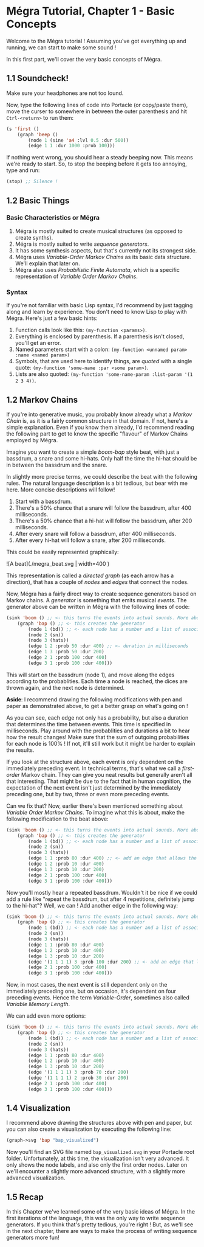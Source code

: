 # Mégra Tutorial, Chapter 1 - Basic Concepts

Welcome to the Mégra tutorial ! Assuming you've got everything up and running, we can start to make some sound !

In this first part, we'll cover the very basic concepts of Mégra. 

## 1.1 Soundcheck!
Make sure your headphones are not too lound. 

Now, type the following lines of code into Portacle (or copy/paste them), move the curser to somewhere in between the outer
parenthesis and hit `Ctrl-<return>` to run them:

```lisp
(s 'first ()
	(graph 'beep ()
		(node 1 (sine 'a4 :lvl 0.5 :dur 500))
		(edge 1 1 :dur 1000 :prob 100)))
```
If nothing went wrong, you should hear a steady beeping now. This means we're ready to start. So, to stop the beeping before it gets too annoying, type and run:

```lisp
(stop) ;; Silence ! 
```

## 1.2 Basic Things

### Basic Characteristics or Mégra

1. Mégra is mostly suited to create musical structures (as opposed to create synths).
2. Mégra is mostly suited to write *sequence generators*.
3. It has some synthesis aspects, but that's currently not its strongest side.
4. Mégra uses *Variable-Order Markov Chains* as its basic data structure. We'll explain that later on.
5. Mégra also uses *Probabilistic Finite Automata*, which is a specific representation of *Variable Order Markov Chains*.

### Syntax 

If you're not familiar with basic Lisp syntax, I'd recommend by just tagging along and learn by experience. You don't need to know
Lisp to play with Mégra. Here's just a few basic hints:

1. Function calls look like this: `(my-function <params>)`.
2. Everything is enclosed by parenthesis. If a parenthesis isn't closed, you'll get an error.
3. Named parameters start with a colon: `(my-function <unnamed param> :name <named param>)`
4. Symbols, that are used here to identify things, are *quoted* with a single quote: `(my-function 'some-name :par <some param>)`.
5. Lists are also quoted: `(my-function 'some-name-param :list-param '(1 2 3 4))`.

## 1.2 Markov Chains
If you're into generative music, you probably know already what a *Markov Chain* is, as it is a fairly common structure in that domain. 
If not, here's a simple explanation. Even if you know them already, I'd recommend reading the following part to get to know the specific 
"flavour" of Markov Chains employed by Mégra.

Imagine you want to create a simple *boom-bap* style beat, with just a bassdrum, a snare and some hi-hats. 
Only half the time the hi-hat should be in between the bassdrum and the snare. 

In slightly more precise terms, we could describe the beat with the following rules. The natural language description
is a bit tedious, but bear with me here. More concise descriptions will follow! 

1. Start with a bassdrum.
2. There's a 50% chance that a snare will follow the bassdrum, after 400 milliseconds.
3. There's a 50% chance that a hi-hat will follow the bassdrum, after 200 milliseconds.
4. After every snare will follow a bassdrum, after 400 milliseconds.
5. After every hi-hat will follow a snare, after 200 milliseconds.

This could be easily represented graphically:

![A beat](./megra_beat.svg | width=400 ) 

This representation is called a *directed graph* (as each arrow has a direction), that has a couple of *nodes* and *edges* that 
connect the nodes. 

Now, Mégra has a fairly direct way to create sequence generators based on Markov chains. A *generator* is something that emits 
musical *events*. The generator above can be written in Mégra with the following lines of code:

```lisp
(sink 'boom () ;; <- this turns the events into actual sounds. More about that later! 
	(graph 'bap () ;; <- this creates the generator
		(node 1 (bd)) ;; <- each node has a number and a list of associated events 
		(node 2 (sn))
		(node 3 (hats))
		(edge 1 2 :prob 50 :dur 400) ;; <- duration in milliseconds
		(edge 1 3 :prob 50 :dur 200) 
		(edge 2 1 :prob 100 :dur 400)
		(edge 3 1 :prob 100 :dur 400)))
```

This will start on the bassdrum (node 1), and move along the edges according to the probablities. Each time a node is reached, 
the dices are thrown again, and the next node is determined.

**Aside**: I recommend drawing the following modifications with pen and paper as demonstrated above, to get a better grasp on what's going
on !

As you can see, each edge not only has a probability, but also a duration that determines the time between events. This time 
is specified in milliseconds. Play around with the probablities and durations a bit to hear how the result changes! Make sure 
that the sum of outgoing probabilities for each node is 100% ! If not, it'll still work but it might be harder to explain the 
results. 

If you look at the structure above, each event is only dependent on the immediately preceding event. In technical terms,
that's what we call a *first-order* Markov chain. They can give you neat results but generally aren't all that interesting.
That might be due to the fact that in human cognition, the expectation of the next event isn't just determined by the immediately 
preceding one, but by two, three or even more preceding events. 

Can we fix that? Now, earlier there's been mentioned something about *Variable Order Markov Chains*. To imagine what this is about,
make the following modification to the beat above:

```lisp
(sink 'boom () ;; <- this turns the events into actual sounds. More about that later! 
	(graph 'bap () ;; <- this creates the generator
		(node 1 (bd)) ;; <- each node has a number and a list of associated events 
		(node 2 (sn))
		(node 3 (hats))
		(edge 1 1 :prob 80 :dur 400) ;; <- add an edge that allows the bassdrum to be repeated
		(edge 1 2 :prob 10 :dur 400) 
		(edge 1 3 :prob 10 :dur 200) 
		(edge 2 1 :prob 100 :dur 400)
		(edge 3 1 :prob 100 :dur 400)))
```

Now you'll mostly hear a repeated bassdrum. Wouldn't it be nice if we could add a rule like 
"repeat the bassdrum, but after 4 repetitions, definitely jump to the hi-hat"? Well, we can ! 
Add another edge in the following way: 

```lisp
(sink 'boom () ;; <- this turns the events into actual sounds. More about that later! 
	(graph 'bap () ;; <- this creates the generator
		(node 1 (bd)) ;; <- each node has a number and a list of associated events 
		(node 2 (sn))
		(node 3 (hats))
		(edge 1 1 :prob 80 :dur 400) 		
		(edge 1 2 :prob 10 :dur 400) 
		(edge 1 3 :prob 10 :dur 200) 
		(edge '(1 1 1 1) 3 :prob 100 :dur 200) ;; <- add an edge that limits the repetitions (notice the quote!)
		(edge 2 1 :prob 100 :dur 400)
		(edge 3 1 :prob 100 :dur 400)))
```

Now, in most cases, the next event is still dependent only on the immediately preceding one, but on occasion, it's dependent 
on four preceding events. Hence the term *Variable-Order*, sometimes also called *Variable Memory Length*. 

We can add even more options: 

```lisp
(sink 'boom () ;; <- this turns the events into actual sounds. More about that later! 
	(graph 'bap () ;; <- this creates the generator
		(node 1 (bd)) ;; <- each node has a number and a list of associated events 
		(node 2 (sn))
		(node 3 (hats))
		(edge 1 1 :prob 80 :dur 400) 		
		(edge 1 2 :prob 10 :dur 400) 
		(edge 1 3 :prob 10 :dur 200) 
		(edge '(1 1 1 1) 3 :prob 70 :dur 200) 
		(edge '(1 1 1 1) 2 :prob 30 :dur 200) 
		(edge 2 1 :prob 100 :dur 400)
		(edge 3 1 :prob 100 :dur 400)))
```

## 1.4 Visualization
I recommend above drawing the structures above with pen and paper, but you can also create a visualization by executing the following line:

```lisp
(graph->svg 'bap "bap_visualized")	
```

Now you'll find an SVG file named `bap_visualized.svg` in your Portacle root folder. Unfortunately, at this time, the visualization isn't very advanced. It only shows the node labels, and also only the first order nodes. Later on we'll encounter a slightly more advanced structure, with a slightly more advanced visualization.

## 1.5 Recap
In this Chapter we've learned some of the very basic ideas of Mégra. In the first iterations of the language, this was the only way to write sequence generators. If you 
think that's pretty tedious, you're right ! But, as we'll see in the next chapter, there are ways to make the process of writing sequence generators more fun!




